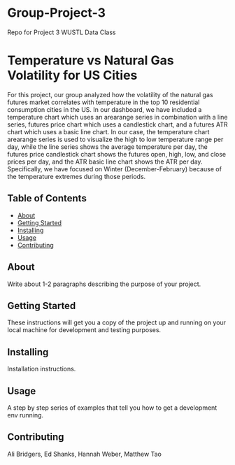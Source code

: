 # Group-Project-3
Repo for Project 3 WUSTL Data Class


# Temperature vs Natural Gas Volatility for US Cities 
For this project, our group analyzed how the volatility of the natural gas futures market correlates with temperature in the top 10 residential consumption cities in the US. In our dashboard, we have included a temperature chart which uses an arearange series in combination with a line series, futures price chart which uses a candlestick chart, and a futures ATR chart which uses a basic line chart.  In our case, the temperature chart arearange series is used to visualize the high to low temperature range per day, while the line series shows the average temperature per day, the futures price candlestick chart shows the futures open, high, low, and close prices per day, and the ATR basic line chart shows the ATR per day. Specifically, we have focused on Winter (December-February) because of the temperature extremes during those periods.

## Table of Contents

- [About](#about)
- [Getting Started](#getting_started)
- [Installing](#installing)
- [Usage](#usage)
- [Contributing](#contributing)

## About
Write about 1-2 paragraphs describing the purpose of your project.

## Getting Started
These instructions will get you a copy of the project up and running on your local machine for development and testing purposes.

## Installing
Installation instructions.

## Usage
A step by step series of examples that tell you how to get a development env running.

## Contributing
Ali Bridgers, Ed Shanks, Hannah Weber, Matthew Tao

